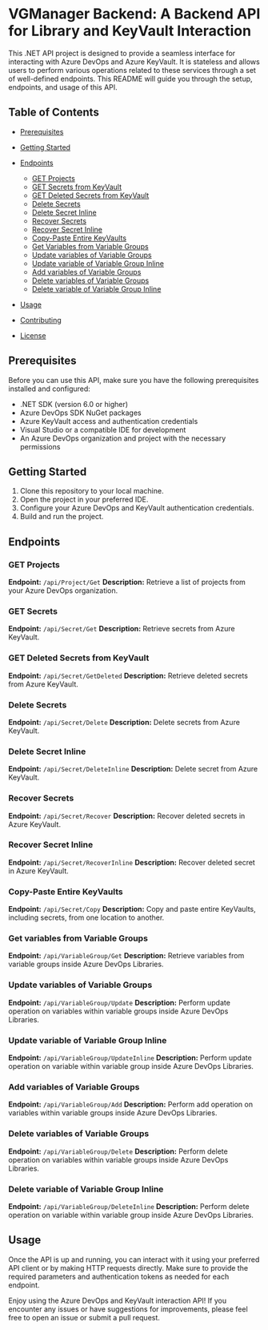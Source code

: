 # VGManager Backend: A Backend API for Library and KeyVault Interaction

This .NET API project is designed to provide a seamless interface for interacting with Azure DevOps and Azure KeyVault. It is stateless and allows users to perform various operations related to these services through a set of well-defined endpoints. This README will guide you through the setup, endpoints, and usage of this API.

## Table of Contents
- [Prerequisites](#prerequisites)
- [Getting Started](#getting-started)
- [Endpoints](#endpoints)
  - [GET Projects](#get-projects)
  - [GET Secrets from KeyVault](#get-secrets)
  - [GET Deleted Secrets from KeyVault](#get-deleted-secrets-from-keyvault)
  - [Delete Secrets](#delete-secrets)
  - [Delete Secret Inline](#delete-secret-inline)
  - [Recover Secrets](#recover-secrets)
  - [Recover Secret Inline](#recover-secret-inline)
  - [Copy-Paste Entire KeyVaults](#copy-paste-entire-keyvaults)
  - [Get Variables from Variable Groups](#get-variables-from-variable-groups)
  - [Update variables of Variable Groups](#update-variables-of-variable-groups)
  - [Update variable of Variable Group Inline](#update-variable-of-variable-group-inline)
  - [Add variables of Variable Groups](#add-variables-of-variable-groups)
  - [Delete variables of Variable Groups](#delete-variables-of-variable-groups)
  - [Delete variable of Variable Group Inline](#delete-variable-of-variable-group-inline)

- [Usage](#usage)
- [Contributing](#contributing)
- [License](#license)

## Prerequisites
Before you can use this API, make sure you have the following prerequisites installed and configured:

- .NET SDK (version 6.0 or higher)
- Azure DevOps SDK NuGet packages
- Azure KeyVault access and authentication credentials
- Visual Studio or a compatible IDE for development
- An Azure DevOps organization and project with the necessary permissions

## Getting Started
1. Clone this repository to your local machine.
2. Open the project in your preferred IDE.
3. Configure your Azure DevOps and KeyVault authentication credentials.
4. Build and run the project.

## Endpoints

### GET Projects

**Endpoint:** `/api/Project/Get`
**Description:** Retrieve a list of projects from your Azure DevOps organization.

### GET Secrets

**Endpoint:** `/api/Secret/Get`
**Description:** Retrieve secrets from Azure KeyVault.

### GET Deleted Secrets from KeyVault

**Endpoint:** `/api/Secret/GetDeleted`
**Description:** Retrieve deleted secrets from Azure KeyVault.

### Delete Secrets

**Endpoint:** `/api/Secret/Delete`
**Description:** Delete secrets from Azure KeyVault.

### Delete Secret Inline

**Endpoint:** `/api/Secret/DeleteInline`
**Description:** Delete secret from Azure KeyVault.

### Recover Secrets

**Endpoint:** `/api/Secret/Recover`
**Description:** Recover deleted secrets in Azure KeyVault.

### Recover Secret Inline

**Endpoint:** `/api/Secret/RecoverInline`
**Description:** Recover deleted secret in Azure KeyVault.

### Copy-Paste Entire KeyVaults

**Endpoint:** `/api/Secret/Copy`
**Description:** Copy and paste entire KeyVaults, including secrets, from one location to another.

### Get variables from Variable Groups

**Endpoint:** `/api/VariableGroup/Get`
**Description:** Retrieve variables from variable groups inside Azure DevOps Libraries.

### Update variables of Variable Groups

**Endpoint:** `/api/VariableGroup/Update`
**Description:** Perform update operation on variables within variable groups inside Azure DevOps Libraries.

### Update variable of Variable Group Inline

**Endpoint:** `/api/VariableGroup/UpdateInline`
**Description:** Perform update operation on variable within variable group inside Azure DevOps Libraries.

### Add variables of Variable Groups

**Endpoint:** `/api/VariableGroup/Add`
**Description:** Perform add operation on variables within variable groups inside Azure DevOps Libraries.

### Delete variables of Variable Groups

**Endpoint:** `/api/VariableGroup/Delete`
**Description:** Perform delete operation on variables within variable groups inside Azure DevOps Libraries.

### Delete variable of Variable Group Inline

**Endpoint:** `/api/VariableGroup/DeleteInline`
**Description:** Perform delete operation on variable within variable group inside Azure DevOps Libraries.

## Usage
Once the API is up and running, you can interact with it using your preferred API client or by making HTTP requests directly. Make sure to provide the required parameters and authentication tokens as needed for each endpoint.

Enjoy using the Azure DevOps and KeyVault interaction API! If you encounter any issues or have suggestions for improvements, please feel free to open an issue or submit a pull request.